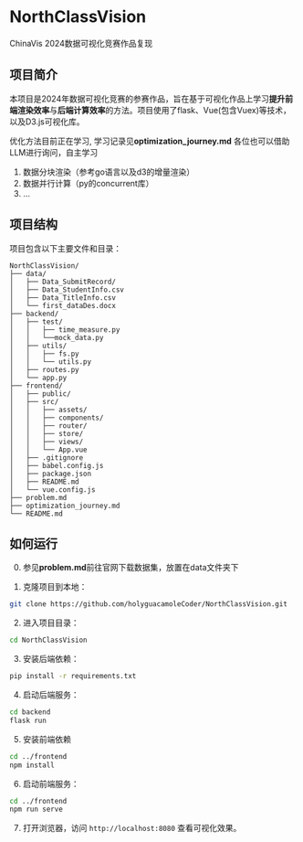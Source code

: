 # NorthClassVision

ChinaVis 2024数据可视化竞赛作品复现

## 项目简介

本项目是2024年数据可视化竞赛的参赛作品，旨在基于可视化作品上学习**提升前端渲染效率**与**后端计算效率**的方法。项目使用了flask、Vue(包含Vuex)等技术，以及D3.js可视化库。

优化方法目前正在学习, 学习记录见**optimization_journey.md**
各位也可以借助LLM进行询问，自主学习

1. 数据分块渲染（参考go语言以及d3的增量渲染）
2. 数据并行计算（py的concurrent库）
3. ...

## 项目结构

项目包含以下主要文件和目录：

```
NorthClassVision/
├── data/
│   ├── Data_SubmitRecord/
│   ├── Data_StudentInfo.csv
│   ├── Data_TitleInfo.csv
│   └── first_dataDes.docx
├── backend/
│   ├── test/
│   │   ├── time_measure.py
│   │   └──mock_data.py
│   ├── utils/
│   │   ├── fs.py
│   │   └── utils.py
│   ├── routes.py
│   └── app.py
├── frontend/
│   ├── public/
│   ├── src/
│   │   ├── assets/
│   │   ├── components/
│   │   ├── router/
│   │   ├── store/
│   │   ├── views/
│   │   └── App.vue
│   ├── .gitignore
│   ├── babel.config.js
│   ├── package.json
│   ├── README.md
│   └── vue.config.js
├── problem.md
├── optimization_journey.md
└── README.md
```

## 如何运行

0. 参见**problem.md**前往官网下载数据集，放置在data文件夹下

1. 克隆项目到本地：

```bash
git clone https://github.com/holyguacamoleCoder/NorthClassVision.git
```

2. 进入项目目录：

```bash
cd NorthClassVision
```

3. 安装后端依赖：

```bash
pip install -r requirements.txt
```

4. 启动后端服务：

```bash
cd backend
flask run
```

5. 安装前端依赖

```bash
cd ../frontend
npm install
```

6. 启动前端服务：

```bash
cd ../frontend
npm run serve
```

7. 打开浏览器，访问 `http://localhost:8080` 查看可视化效果。

